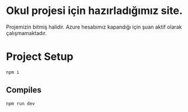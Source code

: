 # Okul projesi için hazırladığımız site.

Projemizin bitmiş halidir. Azure hesabımız kapandığı için şuan aktif olarak çalışmamaktadır.

# Project Setup
```
npm i
```

## Compiles
```
npm run dev
```
